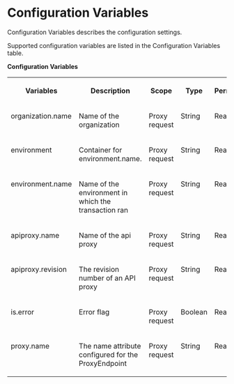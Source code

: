 <!-- loio12d3ea6998684d9cb734ec7083a435e5 -->

# Configuration Variables

Configuration Variables describes the configuration settings.

Supported configuration variables are listed in the Configuration Variables table.

**Configuration Variables**


<table>
<tr>
<th valign="top">

Variables



</th>
<th valign="top">

Description



</th>
<th valign="top">

Scope



</th>
<th valign="top">

Type



</th>
<th valign="top">

Permission



</th>
</tr>
<tr>
<td valign="top">

organization.name



</td>
<td valign="top">

Name of the organization



</td>
<td valign="top">

Proxy request



</td>
<td valign="top">

String



</td>
<td valign="top">

Read



</td>
</tr>
<tr>
<td valign="top">

environment



</td>
<td valign="top">

Container for environment.name.



</td>
<td valign="top">

Proxy request



</td>
<td valign="top">

String



</td>
<td valign="top">

Read



</td>
</tr>
<tr>
<td valign="top">

environment.name



</td>
<td valign="top">

Name of the environment in which the transaction ran



</td>
<td valign="top">

Proxy request



</td>
<td valign="top">

String



</td>
<td valign="top">

Read



</td>
</tr>
<tr>
<td valign="top">

apiproxy.name



</td>
<td valign="top">

Name of the api proxy



</td>
<td valign="top">

Proxy request



</td>
<td valign="top">

String



</td>
<td valign="top">

Read



</td>
</tr>
<tr>
<td valign="top">

apiproxy.revision



</td>
<td valign="top">

The revision number of an API proxy



</td>
<td valign="top">

Proxy request



</td>
<td valign="top">

String



</td>
<td valign="top">

Read



</td>
</tr>
<tr>
<td valign="top">

is.error



</td>
<td valign="top">

Error flag



</td>
<td valign="top">

Proxy request



</td>
<td valign="top">

Boolean



</td>
<td valign="top">

Read



</td>
</tr>
<tr>
<td valign="top">

proxy.name



</td>
<td valign="top">

The name attribute configured for the ProxyEndpoint



</td>
<td valign="top">

Proxy request



</td>
<td valign="top">

String



</td>
<td valign="top">

Read



</td>
</tr>
</table>

